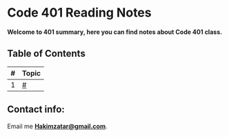# Code 401 Reading Notes

**Welcome to 401 summary, here you can find notes about Code 401 class.**


## Table of Contents

\# | Topic 
--- | ---
1 | [#](#)




## Contact info:
Email me **Hakimzatar@gmail.com**.
